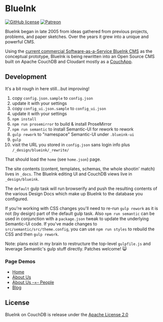 # BlueInk

[![GitHub license](https://img.shields.io/github/license/BigBlueHat/BlueInk.svg?style=flat-square)](http://github.com/BigBlueHat/BlueInk)
[![Patreon](https://img.shields.io/badge/donate-patreon-orange.svg?style=flat-square)](https://www.patreon.com/BigBlueHat)

BlueInk began in late 2005 from ideas gathered from previous projects,
problems, and paper sketches. Over the years it grew into a unique and powerful
CMS.

Using the
[current commercial Software-as-a-Service BlueInk CMS](http://demo.blueinkcms.com/)
as the conceptual prototype, BlueInk is being rewritten into an Open Source CMS
built on Apache CouchDB and Cloudant mostly as a
[CouchApp](http://docs.couchdb.org/en/latest/couchapp/).

## Development

It's a bit rough in here still...but improving!

1. copy `config.json.sample` to `config.json`
2. update it with your settings
3. copy `config_ui.json.sample` to `config_ui.json`
4. update it with your settings
5. `npm install`
6. `npm run prosemirror` to build & install ProseMirror
7. `npm run semantic` to install Semantic-UI for rework to rework
8. `gulp rework` to "namespace" Semantic-UI under `.blueink-ui`
9. `gulp`
10. visit the URL you stored in `config.json` sans login info plus
`/_design/blueink/_rewrite/`

That should load the `home` (see `home.json`) page.

The site contents (content, templates, schemas, the whole shootin' match)
lives in `_docs`. The BlueInk editing UI and CouchDB views live in
`_design/blueink`.

The `default` gulp task will run browserify and push the resulting contents of
the various Design Docs which make up BlueInk to the database you configured.

If you're working with CSS changes you'll need to re-run `gulp rework` as it is
not (by design) part of the default gulp task. Also `npm run semantic` can be
used in conjunction with a `package.json` tweak to update the underlying
Semantic-UI code. If you've made changes to `src/semantic/src/theme.config`,
you can use `npm run styles` to rebuild the CSS and then `gulp rework`.

Note: plans exist in my brain to restructure the top-level `gulpfile.js` and
leverage Semantic's gulp stuff directly. Patches welcome! :smiley_cat:

### Page Demos
* [Home](http://bigbluehat.cloudant.com/blueink/_design/blueink/_rewrite/home)
* [About Us](http://bigbluehat.cloudant.com/blueink/_design/blueink/_rewrite/about)
* [About Us -=- People](http://bigbluehat.cloudant.com/blueink/_design/blueink/_rewrite/about/people)
* [Blog](http://bigbluehat.cloudant.com/blueink/_design/blueink/_rewrite/blog)

## License

BlueInk on CouchDB is release under the [Apache License 2.0](http://www.apache.org/licenses/LICENSE-2.0)
